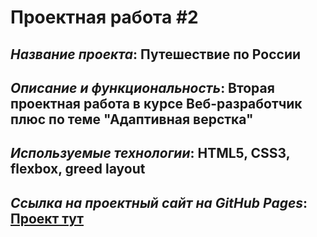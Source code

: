 # Проектная работа #2

## *Название проекта*: Путешествие по России

## *Описание и функциональность*: Вторая проектная работа в курсе Веб-разработчик плюс по теме __"Адаптивная верстка"__

## *Используемые технологии*: HTML5, CSS3, flexbox, greed layout

## *Ссылка на проектный сайт на GitHub Pages*: [Проект тут]()
